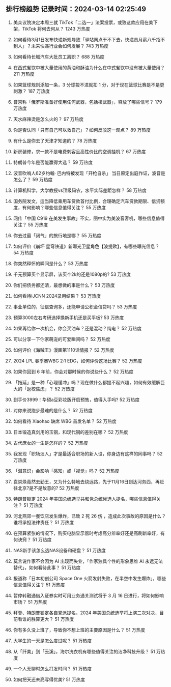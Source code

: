 
## 排行榜趋势 记录时间：2024-03-14 02:25:49
  
  1. 美众议院决定本周三就 TikTok「二选一」法案投票，或致这款应用在美下架，TikTok 将何去何从？ 1243 万热度
    
  2. 如何看待3月1日发布快递新规导致「驿站网点干不下去，快递员月薪八千招不到人」？未来快递行业会如何发展？ 743 万热度
    
  3. 如何看待长城汽车大批员工离职？ 688 万热度
    
  4. 在西式餐饮中被大量使用的黄油和酥油为什么在中式餐饮中没有被大量使用？ 211 万热度
    
  5. 如果篮球规则添加一条，3 分球投不进就扣 1 分，对于现在篮球比赛是不是更刺激？ 187 万热度
    
  6. 普京称「俄罗斯准备好使用任何武器，包括核武器」，释放了哪些信号？ 179 万热度
    
  7. 天水麻辣烫是怎么火的？ 97 万热度
    
  8. 你是否认同「只有自己可以救自己」？如何反驳这一观点？ 89 万热度
    
  9. 有什么是你去了天津才知道的？ 78 万热度
    
  10. 新房装修，求一款不是电费刺客且高性价比的空调挂机？ 67 万热度
    
  11. 特朗普今年是否能赢得大选？ 59 万热度
    
  12. 波音吹哨人62岁约翰· 巴内特被发现「开枪自杀」 当日原定出庭作证，波音是怎么了？ 59 万热度
    
  13. 计算机科学，大学教授vs顶级码农，水平实际差距怎样？ 58 万热度
    
  14. 国务院发文，适当降低乘用车贷款首付比例，合理确定汽车贷款期限、信贷额度，有何影响？哪些信息值得关注？ 55 万热度
    
  15. 网传「中国 C919 在美发生事故」不实，图中实为美波音客机，哪些信息值得关注？ 55 万热度
    
  16. 你去过最「阔气」的旅行地是哪？ 55 万热度
    
  17. 如何评价《崩坏 星穹铁道》新曝光卫星角色【波提欧】，有哪些曝光信息？ 54 万热度
    
  18. 你突然释怀的瞬间是什么？ 53 万热度
    
  19. 千元预算买个显示屏，该买个2k的还是1080p的? 53 万热度
    
  20. 你们把债务都还清，最想做的事是什么？ 53 万热度
    
  21. 如何看待IJCNN 2024录用结果？ 53 万热度
    
  22. 事业单位的，征信查询多，还能申请公积金信贷吗？ 53 万热度
    
  23. 预算3000左右考研选择换新手机还是买平板? 53 万热度
    
  24. 如果再给你一次机会，你会买油车？还是混动？纯电？ 52 万热度
    
  25. 可以分享一下你家萌宠的可爱瞬间吗？ 52 万热度
    
  26. 如何评价《海贼王》漫画第1110话情报？ 52 万热度
    
  27. 2024 LPL 春季赛WBG 2:1 EDG，如何评价这场比赛？ 52 万热度
    
  28. 如果你回到 6 年前，你会对那时候的你说些什么？ 52 万热度
    
  29. 「拖延」是一种「心理缓冲」吗？现在做什么都提不起兴趣，如何有效缓解巨大的「返校焦虑」？ 52 万热度
    
  30. 到手价3999！华硕a豆彩妆版开启预售，值得入手吗? 52 万热度
    
  31. 对你来说跑步最难的是什么？ 52 万热度
    
  32. 如何看待 Xiaohao 缺席 WBG 首发名单？ 52 万热度
    
  33. 日本锻造真剑用的玉钢，和现代钢的差别在哪？ 52 万热度
    
  34. 古代庶女的一生是怎样的？ 52 万热度
    
  35. 我发现「职场淡人」才是最适合职场的新人设，你身边有这样的同事吗？ 52 万热度
    
  36. 「潜意识」会影响「感知」或「视觉」吗？ 52 万热度
    
  37. 袁崇焕竟然去勤王，又为什么特地去绕远路，先于11月16日到达河务西，再赶往北京?是不是故意的? 52 万热度
    
  38. 特朗普锁定 2024 年美国总统选举共和党总统候选人提名，哪些信息值得关注？ 51 万热度
    
  39. 河北燕郊一餐饮店发生爆炸，已致 2 死 26 伤 ，造成此次事故的原因是什么？谁将承担法律责任？ 51 万热度
    
  40. 在预算紧张的情况下，购买电脑显示器时考虑高分辨率好还是高刷新率好，有何诀窍？ 51 万热度
    
  41. NAS新手该怎么选NAS设备和硬盘？ 51 万热度
    
  42. 莫言说作家不会因为 AI 出现而失业，「作家独具个性的形象思维 AI 永远无法替代」，如何看待此事？ 51 万热度
    
  43. 报道称「日本初创公司 Space One 火箭发射失败，在半空中发生爆炸」，哪些信息值得关注？ 51 万热度
    
  44. 暂停转融通借入证券实时可用业务通关测试将于 3 月 16 日进行，将如何影响市场？ 51 万热度
    
  45. 拜登、特朗普锁定各自党派提名，2024 年美国总统选举将上演二次对决，目前看谁的胜算更大？ 51 万热度
    
  46. 你有多久没上班了，导致你不想上班的主要原因是什么？ 51 万热度
    
  47. 大学生的一天是怎么度过呢？ 51 万热度
    
  48. 从「纤美」到「云溪」，海尔洗衣机有哪些值得关注的洁净科技升级？ 51 万热度
    
  49. 一个人无聊时怎么打发时间？ 51 万热度
    
  50. 如何把天还未亮写得优美? 51 万热度
    